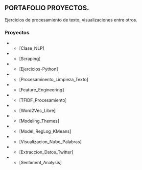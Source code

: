 ## PORTAFOLIO PROYECTOS.

Ejercicios de procesamiento de texto, visualizaciones entre otros.

### Proyectos

-  * [Clase_NLP]
-  * [Scraping]
-  * [Ejercicios-Python]
-  * [Procesaminento_Limpieza_Texto]
-  * [Feature_Engineering]
-  * [TFIDF_Procesamiento]
-  * [Word2Vec_Libre]
-  * [Modeling_Themes]
-  * [Model_RegLog_KMeans]
-  * [Visualizacion_Nube_Palabras]
-  * [Extraccion_Datos_Twitter]
-  * [Sentiment_Analysis]
